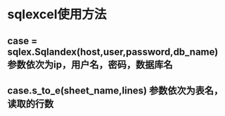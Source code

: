 # sqlexcel使用方法
## case = sqlex.Sqlandex(host,user,password,db_name) 参数依次为ip，用户名，密码，数据库名
## case.s_to_e(sheet_name,lines) 参数依次为表名，读取的行数